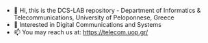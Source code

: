 - 👀 Hi, this is the DCS-LAB repository - Department of Informatics & Telecommunications, University of Peloponnese, Greece
- 🌱 Interested in Digital Communications and Systems
- 📫 You may reach us at: https://telecom.uop.gr/



<!---
DCS-LAB/DCS-LAB is a ✨ special ✨ repository because its `README.md` (this file) appears on your GitHub profile.
You can click the Preview link to take a look at your changes.
--->
